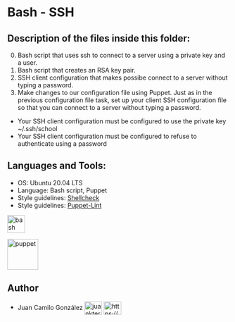 # Bash - SSH

## Description of the files inside this folder:

0. Bash script that uses ssh to connect to a server using a private key and a user.
1. Bash script that creates an RSA key pair.
2. SSH client configuration that makes possibe connect to a server without typing a password.
3. Make changes to our configuration file using Puppet. Just as in the previous configuration file task, set up your client SSH configuration file so that you can connect to a server without typing a password.
- Your SSH client configuration must be configured to use the private key ~/.ssh/school
- Your SSH client configuration must be configured to refuse to authenticate using a password


## Languages and Tools:

- OS: Ubuntu 20.04 LTS
- Language: Bash script, Puppet
- Style guidelines: [Shellcheck](https://github.com/koalaman/shellcheck)
- Style guidelines: [Puppet-Lint](http://puppet-lint.com/)

<p align="left"> <a href="https://www.gnu.org/software/bash/" target="_blank" rel="noreferrer"> <img src="https://github.com/odb/official-bash-logo/blob/master/assets/Logos/Icons/SVG/48x48_white.svg" alt="bash" width="40" height="40"/> </a> </p>
<p align="left"> <a href="https://puppet.com/" target="_blank" rel="noreferrer"> <img src="https://puppet.com/images/logos/puppet-logo-white.svg" alt="puppet" width="70" height="70"/> </a> </p>


## Author

- Juan Camilo González <a href="https://twitter.com/juankter" target="blank"><img align="center" src="https://raw.githubusercontent.com/rahuldkjain/github-profile-readme-generator/master/src/images/icons/Social/twitter.svg" alt="juankter" height="30" width="40" /></a>
<a href="https://bit.ly/2MBNR0t" target="blank"><img align="center" src="https://raw.githubusercontent.com/rahuldkjain/github-profile-readme-generator/master/src/images/icons/Social/linked-in-alt.svg" alt="https://bit.ly/2mbnr0t" height="30" width="40" /></a>
